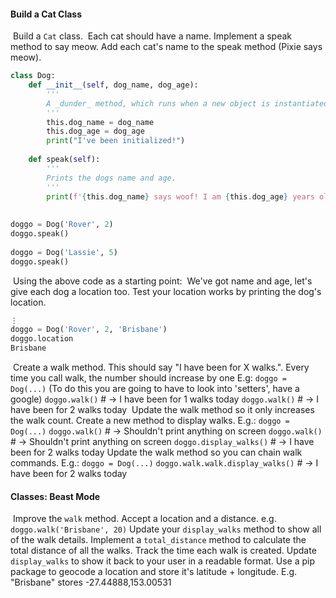 #### Build a Cat Class
​
Build a `Cat` class.
​
Each cat should have a name.
Implement a speak method to say meow.
Add each cat's name to the speak method (Pixie says meow).
​
```python
class Dog:
    def __init__(self, dog_name, dog_age):
        '''
        A _dunder_ method, which runs when a new object is instantiated from this class. When creating this object it must be passed a dog_name string and a dog_age int.
        '''
        this.dog_name = dog_name
        this.dog_age = dog_age
        print("I've been initialized!")
​
    def speak(self):
        '''
        Prints the dogs name and age.
        '''
        print(f'{this.dog_name} says woof! I am {this.dog_age} years old!')
​
​
doggo = Dog('Rover', 2)
doggo.speak()
​
doggo = Dog('Lassie', 5)
doggo.speak()
```
​
Using the above code as a starting point:
​
We've got name and age, let's give each dog a location too. Test your location works by printing the dog's location.
​
```python
⋮
doggo = Dog('Rover', 2, 'Brisbane')
doggo.location
Brisbane
```
​
Create a walk method. This should say "I have been for X walks.". Every time you call walk, the number should increase by one E.g:
`doggo = Dog(...)`
(To do this you are going to have to look into 'setters', have a google)
`doggo.walk()` # -> I have been for 1 walks today
`doggo.walk()` # -> I have been for 2 walks today
​
Update the walk method so it only increases the walk count. Create a new method to display walks. E.g.: `doggo = Dog(...)`
`doggo.walk()` # -> Shouldn't print anything on screen
`doggo.walk()` # -> Shouldn't print anything on screen
`doggo.display_walks()` # -> I have been for 2 walks today
Update the walk method so you can chain walk commands. E.g.: `doggo = Dog(...)`
`doggo.walk.walk.display_walks()` # -> I have been for 2 walks today
​
#### Classes: Beast Mode
​
Improve the `walk` method. Accept a location and a distance. e.g. `doggo.walk('Brisbane', 20)`
Update your `display_walks` method to show all of the walk details.
Implement a `total_distance` method to calculate the total distance of all the walks.
Track the time each walk is created. Update `display_walks` to show it back to your user in a readable format.
Use a pip package to geocode a location and store it's latitude + longitude. E.g. "Brisbane" stores -27.44888,153.00531